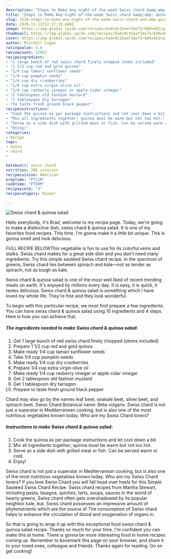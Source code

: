 ```yaml
---
description: "Steps to Make Any-night-of-the-week Swiss chard &amp;amp; quinoa salad"
title: "Steps to Make Any-night-of-the-week Swiss chard &amp;amp; quinoa salad"
slug: 1519-steps-to-make-any-night-of-the-week-swiss-chard-and-amp-quinoa-salad
date: 2020-11-11T22:17:19.840Z
image: https://img-global.cpcdn.com/recipes/badc0c32eaf1be75/680x482cq70/swiss-chard-quinoa-salad-recipe-main-photo.jpg
thumbnail: https://img-global.cpcdn.com/recipes/badc0c32eaf1be75/680x482cq70/swiss-chard-quinoa-salad-recipe-main-photo.jpg
cover: https://img-global.cpcdn.com/recipes/badc0c32eaf1be75/680x482cq70/swiss-chard-quinoa-salad-recipe-main-photo.jpg
author: Mitchell Logan
ratingvalue: 4.4
reviewcount: 12652
recipeingredient:
- "1 large bunch of red swiss chard finely chopped stems included"
- "1 1/2 cup red and gold quinoa"
- "1/4 cup tamari sunflower seeds"
- "1/4 cup pumpkin seeds"
- "1/4 cup dry cranberries"
- "1/4 cup extra virgin olive oil"
- "1/4 cup rasberry vinegar or apple cidar vinegar"
- "2 tablespoon old fashion mustard"
- "1 tablespoon dry tarragon"
- "to taste fresh ground black pepper"
recipeinstructions:
- "Cook the quinoa as per package instructions and let cool down a bit."
- "Mix all ingredients together; quinoa must be warm but not too hot."
- "Serve as a side dish with grilled meat or fish. Can be served warm or cold."
- "Enjoy!"
categories:
- Recipe
tags:
- swiss
- chard
- 

katakunci: swiss chard  
nutrition: 206 calories
recipecuisine: American
preptime: "PT11M"
cooktime: "PT59M"
recipeyield: "3"
recipecategory: Dinner

---
```



![Swiss chard &amp; quinoa salad](https://img-global.cpcdn.com/recipes/badc0c32eaf1be75/680x482cq70/swiss-chard-quinoa-salad-recipe-main-photo.jpg)

Hello everybody, it's Brad, welcome to my recipe page. Today, we're going to make a distinctive dish, swiss chard &amp; quinoa salad. It is one of my favorites food recipes. This time, I'm gonna make it a little bit unique. This is gonna smell and look delicious.

FULL RECIPE BELOWThis vegetable is fun to use for its colorful veins and stalks. Swiss chard makes for a great side dish and you don&#39;t need many ingredients. Try this simple sautéed Swiss chard recipe. In the spectrum of greens, Swiss chard lies between spinach and kale—not as tender as spinach, not as tough as kale.

Swiss chard &amp; quinoa salad is one of the most well liked of recent trending meals on earth. It's enjoyed by millions every day. It is easy, it is quick, it tastes delicious. Swiss chard &amp; quinoa salad is something which I have loved my whole life. They're fine and they look wonderful.


To begin with this particular recipe, we must first prepare a few ingredients. You can have swiss chard &amp; quinoa salad using 10 ingredients and 4 steps. Here is how you can achieve that.

<!--inarticleads1-->

##### The ingredients needed to make Swiss chard &amp; quinoa salad:

1. Get 1 large bunch of red swiss chard finely chopped (stems included)
1. Prepare 1 1/2 cup red and gold quinoa
1. Make ready 1/4 cup tamari sunflower seeds
1. Take 1/4 cup pumpkin seeds
1. Make ready 1/4 cup dry cranberries
1. Prepare 1/4 cup extra virgin olive oil
1. Make ready 1/4 cup rasberry vinegar or apple cidar vinegar
1. Get 2 tablespoon old fashion mustard
1. Get 1 tablespoon dry tarragon
1. Prepare to taste fresh ground black pepper


Chard may also go by the names leaf beet, seakale beet, silver beet, and spinach beet. Swiss Chard Botanical name: Beta vulgaris. Swiss chard is not just a superstar in Mediterranean cooking, but is also one of the most nutritious vegetables known today. Who are my Swiss Chard lovers? 

<!--inarticleads2-->

##### Instructions to make Swiss chard &amp; quinoa salad:

1. Cook the quinoa as per package instructions and let cool down a bit.
1. Mix all ingredients together; quinoa must be warm but not too hot.
1. Serve as a side dish with grilled meat or fish. Can be served warm or cold.
1. Enjoy!


Swiss chard is not just a superstar in Mediterranean cooking, but is also one of the most nutritious vegetables known today. Who are my Swiss Chard lovers? If you love Swiss Chard you will fall head over heels for this Simple Sautéed Swiss Chard Recipe. Swiss chard recipes from Martha Stewart, including pasta, lasagna, quiches, tarts, soups, sauces In the world of hearty greens, Swiss chard often gets overshadowed by its popular neighbor kale, but. Swiss chard possesses an impressive amount of phytonutrients which are the source of The consumption of Swiss chard helps to enhance the circulation of blood and oxygenation of organs in. 

So that is going to wrap it up with this exceptional food swiss chard &amp; quinoa salad recipe. Thanks so much for your time. I'm confident you can make this at home. There is gonna be more interesting food in home recipes coming up. Remember to bookmark this page on your browser, and share it to your loved ones, colleague and friends. Thanks again for reading. Go on get cooking!
